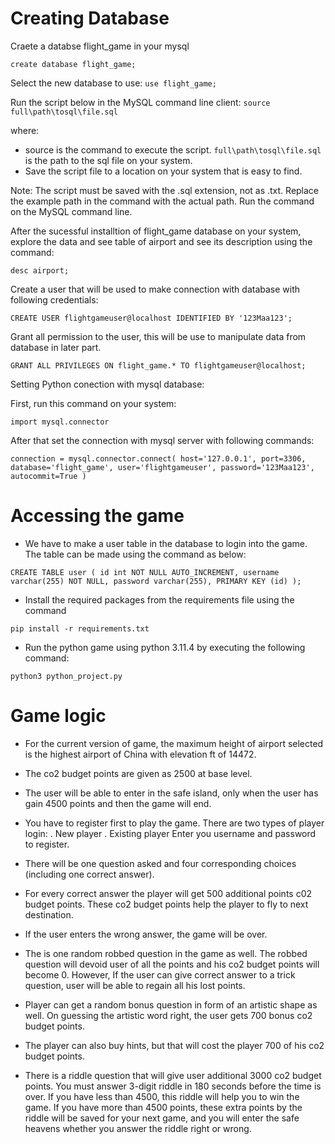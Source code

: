 # Creating Database

Craete a databse flight_game in your mysql

`create database flight_game;`

Select the new database to use:
`use flight_game;`

Run the script below in the MySQL command line client:
`source full\path\tosql\file.sql`

where:

- source is the command to execute the script.
`full\path\tosql\file.sql` is the path to the sql file on your system.
- Save the script file to a location on your system that is easy to find.

Note: The script must be saved with the .sql extension, not as .txt.
Replace the example path in the command with the actual path.
Run the command on the MySQL command line.

After the sucessful installtion of flight_game database on your system, explore the data and see table of airport and see its description using the command: 

`desc airport;`


Create a user that will be used to make connection with database with following credentials:

`CREATE USER flightgameuser@localhost IDENTIFIED BY '123Maa123';`

Grant all permission to the user, this will be use to manipulate data from database in later part.

`GRANT ALL PRIVILEGES ON flight_game.* TO flightgameuser@localhost;`


Setting Python conection with mysql database:

First, run this command on your system:

`import mysql.connector`

After that set the connection with mysql server with following commands:

`connection = mysql.connector.connect(
    host='127.0.0.1',
    port=3306,
    database='flight_game',
    user='flightgameuser',
    password='123Maa123',
    autocommit=True
)`


# Accessing the game

- We have to make a user table in the database to login into the game.
The table can be made using the command as below:

`CREATE TABLE user (
    id int NOT NULL AUTO_INCREMENT,
    username varchar(255) NOT NULL,
    password varchar(255),
    PRIMARY KEY (id)
);`


- Install the required packages from the requirements file using the command

`pip install -r requirements.txt `


- Run the python game using python 3.11.4 by executing the following command:

`python3 python_project.py `

# Game logic

- For the current version of game, the maximum height of airport selected is the highest airport of China with elevation ft of 14472.

- The co2 budget points are given as 2500 at base level.

- The user will be able to enter in the safe island, only when the user has gain 4500 points and then the game will end.

- You have to register first to play the game. There are two types of player login:
  . New player
  . Existing player
Enter you username and password to register.

- There will be one question asked and four corresponding choices (including one correct answer).

- For every correct answer the player will get 500 additional points c02 budget points. These co2 budget points help the player to fly to next destination.

- If the user enters the wrong answer, the game will be over.

- The is one random robbed question in the game as well. The robbed question will devoid user of all the points and his co2 budget points will become 0. However, If the user can give correct answer to a trick question, user will be able to regain all his lost points.

- Player can get a random bonus question in form of an artistic shape as well. On guessing the artistic word right, the user gets 700 bonus co2 budget points.

- The player can also buy hints, but that will cost the player 700 of his co2 budget points.

- There is a riddle question that will give user additional 3000 co2 budget points. You must answer 3-digit riddle in 180 seconds before the time is over. If you have less than 4500, this riddle will help you to win the game. If you have more than 4500 points, these extra points by the riddle will be saved for your next game, and you will enter the safe heavens whether you answer the riddle right or wrong.